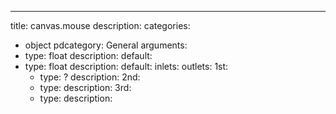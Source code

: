 ---
title: canvas.mouse
description:
categories:
 - object
pdcategory: General
arguments:
- type: float
  description:
  default:
- type: float
  description:
  default:
inlets:
outlets:
  1st:
  - type: ?
    description:
  2nd:
  - type: 
    description:
  3rd:
  - type: 
    description:
